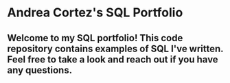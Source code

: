 # Andrea Cortez's SQL Portfolio

## Welcome to my SQL portfolio! This code repository contains examples of SQL I've written. Feel free to take a look and reach out if you have any questions.
